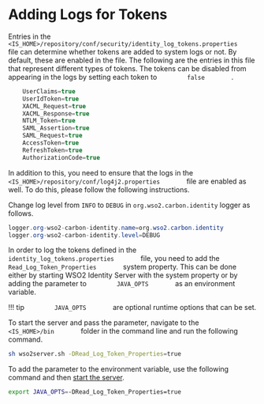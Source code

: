 # Adding Logs for Tokens

Entries in the
`         <IS_HOME>/repository/conf/security/identity_log_tokens.properties        `
file can determine whether tokens are added to system logs or not. By
default, these are enabled in the file. The following are the entries in
this file that represent different types of tokens. The tokens can be
disabled from appearing in the logs by setting each token to
`         false        ` .

``` c#
    UserClaims=true
    UserIdToken=true
    XACML_Request=true
    XACML_Response=true
    NTLM_Token=true
    SAML_Assertion=true
    SAML_Request=true
    AccessToken=true
    RefreshToken=true
    AuthorizationCode=true
```

In addition to this, you need to ensure that the logs in the
`         <IS_HOME>/repository/conf/log4j2.properties        ` file are
enabled as well. To do this, please follow the following instructions.

Change log level from `INFO` to `DEBUG` in `org.wso2.carbon.identity` logger as follows.

``` c#
logger.org-wso2-carbon-identity.name=org.wso2.carbon.identity
logger.org-wso2-carbon-identity.level=DEBUG
```

In order to log the tokens defined in the
`         identity_log_tokens.properties        ` file, you need to add
the `         Read_Log_Token_Properties        ` system property. This
can be done either by starting WSO2 Identity Server with the system
property or by adding the parameter to `         JAVA_OPTS        ` as
an environment variable.

!!! tip
    `         JAVA_OPTS        ` are optional runtime options that can be set.
    

To start the server and pass the parameter, navigate to the
`         <IS_HOME>/bin        ` folder in the command line and run the
following command.

``` bash tab="Startup command"
sh wso2server.sh -DRead_Log_Token_Properties=true
```

To add the parameter to the environment variable, use the following
command and then [start the server](../../setup/running-the-product).

``` bash tab="Exporting to the Java environment variable"
export JAVA_OPTS=-DRead_Log_Token_Properties=true
```

